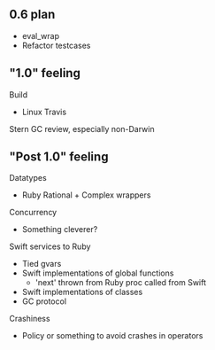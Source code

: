 ## 0.6 plan

* eval_wrap
* Refactor testcases

## "1.0" feeling 

Build
* Linux Travis

Stern GC review, especially non-Darwin

## "Post 1.0" feeling

Datatypes
* Ruby Rational + Complex wrappers

Concurrency
* Something cleverer?

Swift services to Ruby
* Tied gvars
* Swift implementations of global functions
  * 'next' thrown from Ruby proc called from Swift
* Swift implementations of classes
* GC protocol

Crashiness
* Policy or something to avoid crashes in operators
